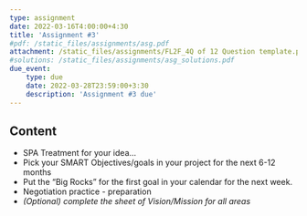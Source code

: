 ```yaml
---
type: assignment
date: 2022-03-16T4:00:00+4:30
title: 'Assignment #3'
#pdf: /static_files/assignments/asg.pdf
attachment: /static_files/assignments/FL2F_4Q of 12 Question template.pptx
#solutions: /static_files/assignments/asg_solutions.pdf
due_event: 
    type: due
    date: 2022-03-28T23:59:00+3:30
    description: 'Assignment #3 due'
---
```

## Content
- SPA Treatment for your idea…
- Pick your SMART Objectives/goals in your project for the next 6-12 months
- Put the “Big Rocks” for the first goal in your calendar for the next week.
- Negotiation practice - preparation 
- *(Optional) complete the sheet of Vision/Mission for all areas*

